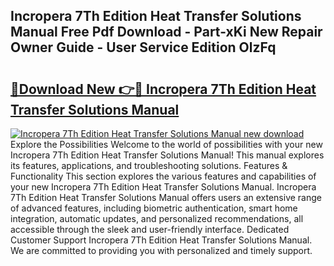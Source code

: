 ## Incropera 7Th Edition Heat Transfer Solutions Manual Free Pdf Download - Part-xKi New Repair Owner Guide - User Service Edition OlzFq

# <h2><a href="http://bc64301.oget.top/?id=Incropera+7Th+Edition+Heat+Transfer+Solutions+Manual">🔗Download New 👉🔴 Incropera 7Th Edition Heat Transfer Solutions Manual</a></h2>

[![Incropera 7Th Edition Heat Transfer Solutions Manual new download](https://i.imgur.com/5g1atiW.png)](http://bc64301.oget.top/?id=Incropera+7Th+Edition+Heat+Transfer+Solutions+Manual)
Explore the Possibilities Welcome to the world of possibilities with your new Incropera 7Th Edition Heat Transfer Solutions Manual! This manual explores its features, applications, and troubleshooting solutions. Features & Functionality This section explores the various features and capabilities of your new Incropera 7Th Edition Heat Transfer Solutions Manual. Incropera 7Th Edition Heat Transfer Solutions Manual offers users an extensive range of advanced features, including biometric authentication, smart home integration, automatic updates, and personalized recommendations, all accessible through the sleek and user-friendly interface. Dedicated Customer Support Incropera 7Th Edition Heat Transfer Solutions Manual. We are committed to providing you with personalized and timely support.
